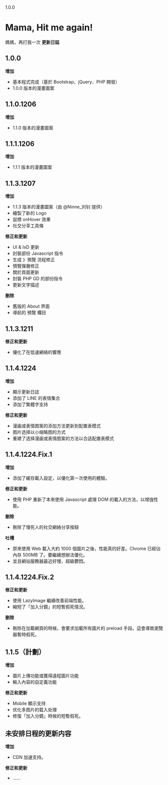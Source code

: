 1.0.0

# Mama, Hit me again!

媽媽，再打我一次 **更新日誌**

## 1.0.0

**增加**

  * 基本程式完成（基於 Bootstrap、jQuery、PHP 開發）
  * 1.0.0 版本的漫畫圖案

## 1.1.0.1206

**增加**

  * 1.1.0 版本的漫畫圖案

## 1.1.1.1206

**增加**

  * 1.1.1 版本的漫畫圖案

## 1.1.3.1207

**增加**

  * 1.1.3 版本的漫畫圖案（由 @Ninne_刘钊 提供）
  * 繪製了新的 Logo
  * 鼠標 onHover 效果
  * 社交分享工具條

**修正和更新**

  * UI & IxD 更新
  * 封裝部份 Javascript 指令
  * 生成 》預覽 流程修正
  * 預覽彈層修正
  * 關於頁面更新
  * 封裝 PHP GD 的部份指令
  * 更新文字描述

**刪除**

  * 舊版的 About 界面
  * 導航的 預覽 欄目

## 1.1.3.1211

**修正和更新**

  * 優化了在低速網絡的響應

## 1.1.4.1224

**增加**

  * 顯示更新日誌
  * 添加了 LINE 的表情集合
  * 添加了繁體字支持

**修正和更新**

  * 漫画或表情图案的添加方法更新到配置表模式
  * 图片选择以小缩略图的方式
  * 重建了选择漫画或表情图案的方法以合适配置表模式

## 1.1.4.1224.Fix.1

**增加**

  * 添加了緩存載入設定，以優化第一次使用的體驗。

**修正和更新**

  * 使用 PHP 重新了本來使用 Javascript 處理 DOM 的載入的方法，以增強性能。

**刪除**

  * 刪除了慢死人的社交網絡分享按鈕

**吐槽**

  * 原來使用 Web 載入大約 1000 個圖片之後，性能真的好差。Chrome 已經佔內存 500MB 了。要繼續想辦法優化。
  * 並且網站服務器最近好慢，超級鬱悶。

## 1.1.4.1224.Fix.2

**修正和更新**

  * 使用 LazyImage 繼續改善前端性能。
  * 縮短了「加入分鏡」的短暫假死情況。

**刪除**

  * 刪除在加載網頁的時候，會要求加載所有圖片的 preload 手段。這會導致瀏覽器暫時假死。

## 1.1.5（計劃）

**增加**

  * 圖片上傳功能或獲得遠程圖片功能
  * 輸入內容的自定義功能

**修正和更新**

  * Mobile 顯示支持
  * 优化多图片的载入处理
  * 修復「加入分鏡」時候的短暫假死。

## 未安排日程的更新内容

**增加**

  * CDN 加速支持。

**修正和更新**

  * ……